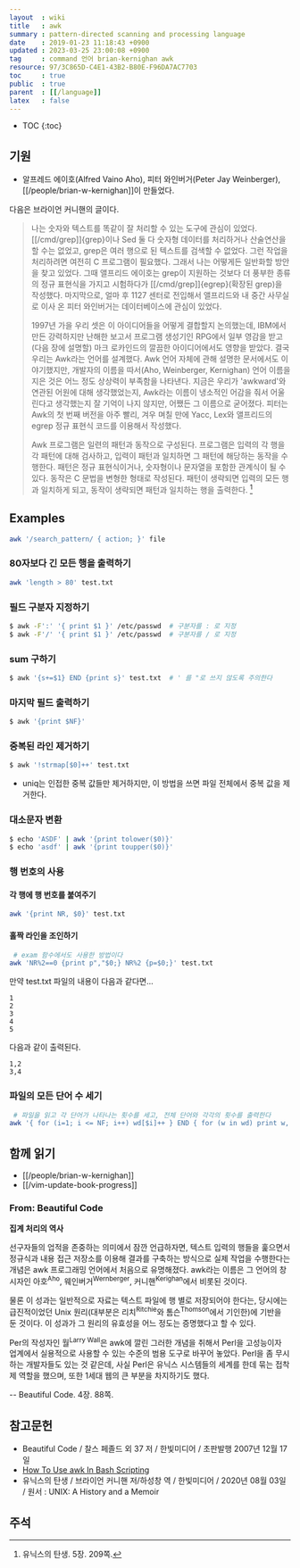 ```yaml
---
layout  : wiki
title   : awk
summary : pattern-directed scanning and processing language
date    : 2019-01-23 11:18:43 +0900
updated : 2023-03-25 23:00:08 +0900
tag     : command 언어 brian-kernighan awk
resource: 97/3C865D-C4E1-43B2-B80E-F96DA7AC7703
toc     : true
public  : true
parent  : [[/language]]
latex   : false
---
```

* TOC
{:toc}

## 기원

- 알프레드 에이호(Alfred Vaino Aho), 피터 와인버거(Peter Jay Weinberger), [[/people/brian-w-kernighan]]이 만들었다.

다음은 브라이언 커니핸의 글이다.

> 나는 숫자와 텍스트를 똑같이 잘 처리할 수 있는 도구에 관심이 있었다.
[[/cmd/grep]]{grep}이나 Sed 둘 다 숫자형 데이터를 처리하거나 산술연산을 할 수는 없었고, grep은 여러 행으로 된 텍스트를 검색할 수 없었다.
그런 작업을 처리하려면 여전히 C 프로그램이 필요했다.
그래서 나는 어떻게든 일반화할 방안을 찾고 있었다.
그때 앨프리드 에이호는 grep이 지원하는 것보다 더 풍부한 종류의 정규 표현식을 가지고 시험하다가 [[/cmd/grep]]{egrep}(확장된 grep)을 작성했다.
마지막으로, 얼마 후 1127 센터로 전입해서 앨프리드와 내 중간 사무실로 이사 온 피터 와인버거는 데이터베이스에 관심이 있었다.
>
> 1997년 가을 우리 셋은 이 아이디어들을 어떻게 결합할지 논의했는데,
IBM에서 만든 강력하지만 난해한 보고서 프로그램 생성기인 RPG에서 일부 영감을 받고 (다음 장에 설명할) 마크 로카인드의 깔끔한 아이디어에서도 영향을 받았다.
결국 우리는 Awk라는 언어를 설계했다.
Awk 언어 자체에 관해 설명한 문서에서도 이야기했지만, 개발자의 이름을 따서(Aho, Weinberger, Kernighan) 언어 이름을 지은 것은 어느 정도 상상력이 부족함을 나타낸다.
지금은 우리가 'awkward'와 연관된 어원에 대해 생각했었는지, Awk라는 이름이 냉소적인 어감을 줘서 어울린다고 생각했는지 잘 기억이 나지 않지만,
어쨌든 그 이름으로 굳어졌다.
피터는 Awk의 첫 번째 버전을 아주 빨리, 겨우 며칠 만에 Yacc, Lex와 앨프리드의 egrep 정규 표현식 코드를 이용해서 작성했다.
>
> Awk 프로그램은 일련의 패턴과 동작으로 구성된다.
프로그램은 입력의 각 행을 각 패턴에 대해 검사하고, 입력이 패턴과 일치하면 그 패턴에 해당하는 동작을 수행한다.
패턴은 정규 표현식이거나, 숫자형이나 문자열을 포함한 관계식이 될 수 있다.
동작은 C 문법을 변형한 형태로 작성된다.
패턴이 생략되면 입력의 모든 행과 일치하게 되고, 동작이 생략되면 패턴과 일치하는 행을 출력한다.
[^KER-5-209]

## Examples

```sh
awk '/search_pattern/ { action; }' file
```

### 80자보다 긴 모든 행을 출력하기
```sh
awk 'length > 80' test.txt
```

### 필드 구분자 지정하기
```sh
$ awk -F':' '{ print $1 }' /etc/passwd  # 구분자를 : 로 지정
$ awk -F'/' '{ print $1 }' /etc/passwd  # 구분자를 / 로 지정
```

### sum 구하기
```sh
$ awk '{s+=$1} END {print s}' test.txt  # ' 를 "로 쓰지 않도록 주의한다
```

### 마지막 필드 출력하기
```sh
$ awk '{print $NF}'
```

### 중복된 라인 제거하기
```sh
$ awk '!strmap[$0]++' test.txt
```
* uniq는 인접한 중복 값들만 제거하지만, 이 방법을 쓰면 파일 전체에서 중복 값을 제거한다.

### 대소문자 변환
```sh
$ echo 'ASDF' | awk '{print tolower($0)}'
$ echo 'asdf' | awk '{print toupper($0)}'
```

### 행 번호의 사용
#### 각 행에 행 번호를 붙여주기
```sh
awk '{print NR, $0}' test.txt
```

#### 홀짝 라인을 조인하기
```sh
 # exam 함수에서도 사용한 방법이다
awk 'NR%2==0 {print p","$0;} NR%2 {p=$0;}' test.txt
```

만약 test.txt 파일의 내용이 다음과 같다면...

```
1
2
3
4
5
```

다음과 같이 출력된다.

```
1,2
3,4
```

### 파일의 모든 단어 수 세기

```sh
 # 파일을 읽고 각 단어가 나타나는 횟수를 세고, 전체 단어와 각각의 횟수를 출력한다
awk '{ for (i=1; i <= NF; i++) wd[$i]++ } END { for (w in wd) print w, wd[w] }' test.txt
```

## 함께 읽기

- [[/people/brian-w-kernighan]]
- [[/vim-update-book-progress]]

### From: Beautiful Code

>
**집계 처리의 역사**
>
선구자들의 업적을 존중하는 의미에서 잠깐 언급하자면,
텍스트 입력의 행들을 훑으면서 정규식과 내용 접근 저장소를 이용해 결과를 구축하는 방식으로 실제 작업을 수행한다는 개념은 awk 프로그래밍 언어에서 처음으로 유명해졌다.
awk라는 이름은 그 언어의 창시자인 아호<sup>Aho</sup>, 웨인버거<sup>Wernberger</sup>, 커니핸<sup>Kerighan</sup>에서 비롯된 것이다.
>
물론 이 성과는 일반적으로 자료는 텍스트 파일에 행 별로 저장되어야 한다는, 당시에는 급진적이었던 Unix 원리(대부분은 리치<sup>Ritchie</sup>와 톰슨<sup>Thomson</sup>에서 기인한)에 기반을 둔 것이다.
이 성과가 그 원리의 유효성을 어느 정도는 증명했다고 할 수 있다.
>
Per의 작성자인 월<sup>Larry Wall</sup>은 awk에 깔린 그러한 개념을 취해서 Perl을 고성능이자 업계에서 실용적으로 사용할 수 있는 수준의 범용 도구로 바꾸어 놓았다.
Perl을 좀 무시하는 개발자들도 있는 것 같은데, 사실 Perl은 유닉스 시스템들의 세계를 한데 묶는 접착제 역할을 했으며, 또한 1세대 웹의 큰 부분을 차지하기도 했다.
>
-- Beautiful Code. 4장. 88쪽.

## 참고문헌

- Beautiful Code / 찰스 페졸드 외 37 저 / 한빛미디어 / 초판발행 2007년 12월 17일
- [How To Use awk In Bash Scripting](https://www.cyberciti.biz/faq/bash-scripting-using-awk/ )
- 유닉스의 탄생 / 브라이언 커니핸 저/하성창 역 / 한빛미디어 / 2020년 08월 03일 / 원서 : UNIX: A History and a Memoir

## 주석

[^KER-5-209]: 유닉스의 탄생. 5장. 209쪽.

